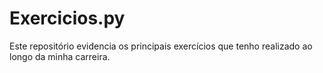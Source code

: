 # Exercicios.py
Este repositório evidencia os principais exercícios que tenho realizado ao longo da minha carreira.
